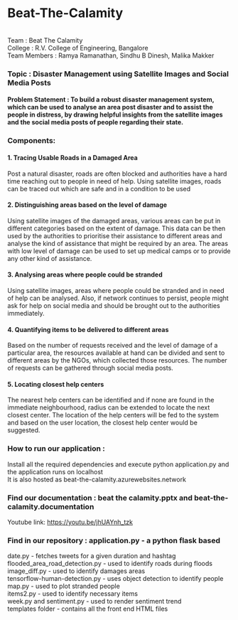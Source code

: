 # Beat-The-Calamity
</br>
Team : Beat The Calamity <br/>
College : R.V. College of Engineering, Bangalore <br/>
Team Members : Ramya Ramanathan, Sindhu B Dinesh, Malika Makker <br/>

### Topic : Disaster Management using Satellite Images and Social Media Posts

#### Problem Statement : To build a robust disaster management system, which can be used to analyse an area post disaster and to assist the people in distress, by drawing helpful insights from the satellite images and the social media posts of people regarding their state.

### Components:
#### 1. Tracing Usable Roads in a Damaged Area
Post a natural disaster, roads are often blocked and authorities have a hard time reaching out to people in need of help. Using satellite images, roads can be traced out which are safe and in a condition to be used

#### 2. Distinguishing areas based on the level of damage
Using satellite images of the damaged areas, various areas can be put in different categories based on the extent of damage. This data can be then used by the authorities to prioritise their assistance to different areas and analyse the kind of assistance that might be required by an area. The areas with low level of damage can be used to set up medical camps or to provide any other kind of assistance.

#### 3.  Analysing areas where people could be stranded
Using satellite images, areas where people could be stranded and in need of help can be analysed. Also, if network continues to persist, people   might ask for help on social media and should be brought out to the authorities immediately.   

#### 4.  Quantifying items to be delivered to different areas
Based on the number of requests received and the level of damage of a particular area, the resources available at hand can be divided and sent to different areas by the NGOs, which collected those resources. The number of requests can be gathered through social media posts.

#### 5.  Locating closest help centers
The nearest help centers can be identified and if none are found in the immediate neighbourhood, radius can be extended to locate the next closest center. The location of the help centers will be fed to the system and based on the user location, the closest help center would be suggested.

### How to run our application : 
Install all the required dependencies and execute python application.py and the application runs on localhost <br/>
It is also hosted as beat-the-calamity.azurewebsites.network <br/>

### Find our documentation : beat the calamity.pptx and beat-the-calamity.documentation <br/>
Youtube link: https://youtu.be/jhUAYnh_tzk  <br/>

### Find in our repository : application.py - a python flask based 
date.py - fetches tweets for a given duration and hashtag <br/>
flooded_area_road_detection.py - used to identify roads during floods <br/>
image_diff.py - used to identify damages areas <br/>
tensorflow-human-detection.py - uses object detection to identify people <br/>
map.py - used to plot stranded people <br/>
items2.py - used to identify necessary items <br/> 
week.py and sentiment.py - used to render sentiment trend <br/> 
templates folder - contains all the front end HTML files <br/>
 


